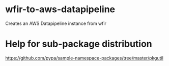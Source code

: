 # wfir-to-aws-datapipeline
Creates an AWS Datapipeline instance from wfir

# Help for sub-package distribution
https://github.com/pypa/sample-namespace-packages/tree/master/pkgutil
